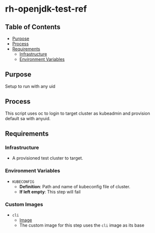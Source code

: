 # rh-openjdk-test-ref<!-- omit from toc -->

## Table of Contents<!-- omit from toc -->
- [Purpose](#purpose)
- [Process](#process)
- [Requirements](#requirements)
    - [Infrastructure](#infrastructure)
    - [Environment Variables](#environment-variables)

## Purpose

Setup to run with any uid

## Process

This script uses oc to login to target cluster as kubeadmin and provision default sa with anyuid.

## Requirements

### Infrastructure

- A provisioned test cluster to target.

### Environment Variables

- `KUBECONFIG`
  - **Definition**: Path and name of kubeconfig file of cluster.
  - **If left empty**: This step will fail

### Custom Images

- `cli`
    - [Image](cli)
    - The custom image for this step uses the `cli` image as its base 

